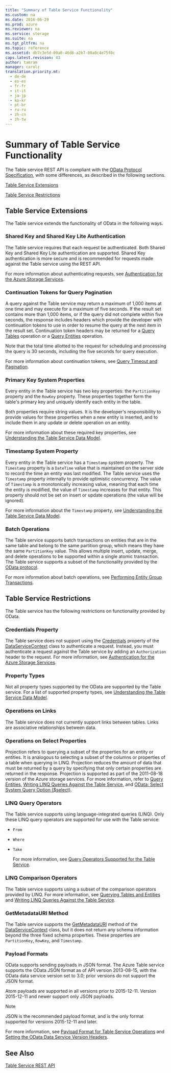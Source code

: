 ```yaml
---
title: "Summary of Table Service Functionality"
ms.custom: na
ms.date: 2016-06-29
ms.prod: azure
ms.reviewer: na
ms.service: storage
ms.suite: na
ms.tgt_pltfrm: na
ms.topic: reference
ms.assetid: db7c3e5d-09a0-46d8-a2b7-00a0c4e75f0c
caps.latest.revision: 43
author: tamram
manager: carolz
translation.priority.mt: 
  - de-de
  - es-es
  - fr-fr
  - it-it
  - ja-jp
  - ko-kr
  - pt-br
  - ru-ru
  - zh-cn
  - zh-tw
---
```

# Summary of Table Service Functionality
The Table service REST API is compliant with the [OData Protocol Specification](http://www.odata.org/), with some differences, as described in the following sections.  
  
 [Table Service Extensions](#TableServiceExtensions)  
  
 [Table Service Restrictions](#TableServiceRestrictions)  
  
##  <a name="TableServiceExtensions"></a> Table Service Extensions  
 The Table service extends the functionality of OData in the following ways.  
  
### Shared Key and Shared Key Lite Authentication  
 The Table service requires that each request be authenticated. Both Shared Key and Shared Key Lite authentication are supported. Shared Key authentication is more secure and is recommended for requests made against the Table service using the REST API.  
  
 For more information about authenticating requests, see [Authentication for the Azure Storage Services](authorization-for-the-azure-storage-services.md).  
  
### Continuation Tokens for Query Pagination  
 A query against the Table service may return a maximum of 1,000 items at one time and may execute for a maximum of five seconds. If the result set contains more than 1,000 items, or if the query did not complete within five seconds, the response includes headers which provide the developer with continuation tokens to use in order to resume the query at the next item in the result set. Continuation token headers may be returned for a [Query Tables](Query-Tables.md) operation or a [Query Entities](Query-Entities.md) operation.  
  
 Note that the total time allotted to the request for scheduling and processing the query is 30 seconds, including the five seconds for query execution.  
  
 For more information about continuation tokens, see [Query Timeout and Pagination](Query-Timeout-and-Pagination.md).  
  
### Primary Key System Properties  
 Every entity in the Table service has two key properties: the `PartitionKey` property and the `RowKey` property. These properties together form the table's primary key and uniquely identify each entity in the table.  
  
 Both properties require string values. It is the developer's responsibility to provide values for these properties when a new entity is inserted, and to include them in any update or delete operation on an entity.  
  
 For more information about these required key properties, see [Understanding the Table Service Data Model](Understanding-the-Table-Service-Data-Model.md).  
  
### Timestamp System Property  
 Every entity in the Table service has a `Timestamp` system property. The `Timestamp` property is a `DateTime` value that is maintained on the server side to record the time an entity was last modified. The Table service uses the `Timestamp` property internally to provide optimistic concurrency. The value of `Timestamp` is a monotonically increasing value, meaning that each time the entity is modified, the value of `Timestamp` increases for that entity. This property should not be set on insert or update operations (the value will be ignored).  
  
 For more information about the `Timestamp` property, see [Understanding the Table Service Data Model](Understanding-the-Table-Service-Data-Model.md).  
  
### Batch Operations  
 The Table service supports batch transactions on entities that are in the same table and belong to the same partition group, which means they have the same `PartitionKey` value. This allows multiple insert, update, merge, and delete operations to be supported within a single atomic transaction. The Table service supports a subset of the functionality provided by the [OData protocol](http://www.odata.org/).  
  
 For more information about batch operations, see [Performing Entity Group Transactions](Performing-Entity-Group-Transactions.md).  
  
##  <a name="TableServiceRestrictions"></a> Table Service Restrictions  
 The Table service has the following restrictions on functionality provided by OData.  
  
### Credentials Property  
 The Table service does not support using the [Credentials](http://go.microsoft.com/fwlink/?LinkId=154550) property of the [DataServiceContext](http://go.microsoft.com/fwlink/?linkid=151839) class to authenticate a request. Instead, you must authenticate a request against the Table service by adding an `Authorization` header to the request. For more information, see [Authentication for the Azure Storage Services](authorization-for-the-azure-storage-services.md).  
  
### Property Types  
 Not all property types supported by the OData are supported by the Table service. For a list of supported property types, see [Understanding the Table Service Data Model](Understanding-the-Table-Service-Data-Model.md).  
  
### Operations on Links  
 The Table service does not currently support links between tables. Links are associative relationships between data.  
  
### Operations on Select Properties  
 Projection refers to querying a subset of the properties for an entity or entities. It is analogous to selecting a subset of the columns or properties of a table when querying in LINQ. Projection reduces the amount of data that must be returned by a query by specifying that only certain properties are returned in the response. Projection is supported as part of the 2011-08-18 version of the Azure storage services. For more information, refer to [Query Entities](Query-Entities.md), [Writing LINQ Queries Against the Table Service](Writing-LINQ-Queries-Against-the-Table-Service.md), and [OData: Select System Query Option ($select)](http://www.odata.org/).  
  
### LINQ Query Operators  
 The Table service supports using language-integrated queries (LINQ). Only these LINQ query operators are supported for use with the Table service:  
  
- `From`  
  
- `Where`  
  
- `Take`  
  
  For more information, see [Query Operators Supported for the Table Service](Query-Operators-Supported-for-the-Table-Service.md).  
  
### LINQ Comparison Operators  
 The Table service supports using a subset of the comparison operators provided by LINQ. For more information, see [Querying Tables and Entities](Querying-Tables-and-Entities.md) and [Writing LINQ Queries Against the Table Service](Writing-LINQ-Queries-Against-the-Table-Service.md).  
  
### GetMetadataURI Method  
 The Table service supports the [GetMetadataURI](http://msdn.microsoft.com/library/system.data.services.client.dataservicecontext.getmetadatauri.aspx) method of the [DataServiceContext](http://msdn.microsoft.com/library/system.data.services.client.dataservicecontext.aspx) class, but it does not return any schema information beyond the three fixed schema properties. These properties are `PartitionKey`, `RowKey`, and `Timestamp`.  
  
### Payload Formats  
 OData supports sending payloads in JSON format. The Azure Table service supports the OData JSON format as of API version 2013-08-15, with the OData data service version set to 3.0; prior versions do not support the JSON format.  
  
 Atom payloads are supported in all versions prior to 2015-12-11. Version 2015-12-11 and newer support only JSON payloads.  
  
> [!NOTE]
>  JSON is the recommended payload format, and is the only format supported for versions 2015-12-11 and later.  
  
 For more information, see [Payload Format for Table Service Operations](Payload-Format-for-Table-Service-Operations.md) and [Setting the OData Data Service Version Headers](Setting-the-OData-Data-Service-Version-Headers.md).  
  
## See Also  
 [Table Service REST API](Table-Service-REST-API.md)
